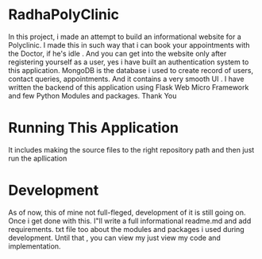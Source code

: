 # RadhaPolyClinic
In this project, i made an attempt to build an informational website for a Polyclinic. I made this in such way that i can book your appointments with the Doctor, if he's idle . And you can get into the website only after registering yourself as a user, yes i have built an authentication system to this application. MongoDB is the database i used to create record of users, contact queries, appointments. And it contains a very smooth UI . I have written the backend of this application using Flask Web Micro Framework and few Python Modules and packages. Thank You


# Running This Application
It includes making the source files to the right repository path and then just run the apllication

# Development
As of now, this of mine not full-fleged, development of it is still going on. Once i get done with this. I"ll write a full informational readme.md and add requirements. txt file too about the modules and packages i used during development. Until that , you can view my just view my code and implementation.
